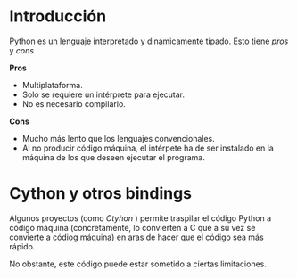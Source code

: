 # Introducción

Python es un lenguaje interpretado y dinámicamente tipado. Esto tiene _pros_ y _cons_

**Pros**

* Multiplataforma.
* Solo se requiere un intérprete para ejecutar.
* No es necesario compilarlo.

**Cons**

* Mucho más lento que los lenguajes convencionales.
* Al no producir código máquina, el intérpete ha de ser instalado en la máquina de los que deseen ejecutar el programa.

# Cython y otros bindings

Algunos proyectos (como _Ctyhon_ ) permite traspilar el código Python a código máquina (concretamente, lo convierten a C que a su vez se convierte a códiog máquina) en aras de hacer que el código sea más rápido.

No obstante, este código puede estar sometido a ciertas limitaciones.
